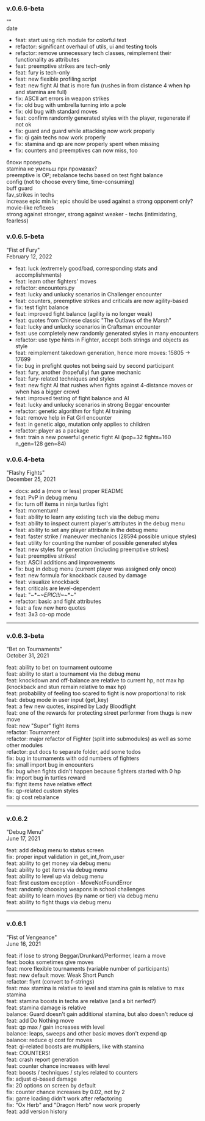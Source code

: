### v.0.6.6-beta
""  
date  
* feat: start using rich module for colorful text 
* refactor: significant overhaul of utils, ui and testing tools
* refactor: remove unnecessary tech classes, reimplement their functionality as attributes
* feat: preemptive strikes are tech-only
* feat: fury is tech-only
* feat: new flexible profiling script
* feat: new fight AI that is more fun (rushes in from distance 4 when hp and stamina are full)
* fix: ASCII art errors in weapon strikes
* fix: old bug with umbrella turning into a pole
* fix: old bug with standard moves
* feat: confirm randomly generated styles with the player, regenerate if not ok
* fix: guard and guard while attacking now work properly
* fix: qi gain techs now work properly
* fix: stamina and qp are now properly spent when missing
* fix: counters and preemptives can now miss, too


блоки проверить  
stamina не уменьш при промахах?  
preemptive is OP; rebalance techs based on test fight balance  
config (not to choose every time, time-consuming)  
buff guard  
fav_strikes in techs    
increase epic min lv; epic should be used against a strong opponent only? movie-like
reflexes  
strong against stronger, strong against weaker - techs (intimidating, fearless)  


### v.0.6.5-beta
"Fist of Fury"  
February 12, 2022  

* feat: luck (extremely good/bad, corresponding stats and accomplishments)
* feat: learn other fighters' moves
* refactor: encounters.py
* feat: lucky and unlucky scenarios in Challenger encounter
* feat: counters, preemptive strikes and criticals are now agility-based
* fix: test fight balance
* feat: improved fight balance (agility is no longer weak)
* feat: quotes from Chinese classic "The Outlaws of the Marsh"
* feat: lucky and unlucky scenarios in Craftsman encounter
* feat: use completely new randomly generated styles in many encounters
* refactor: use type hints in Fighter, accept both strings and objects as style
* feat: reimplement takedown generation, hence more moves: 15805 -> 17699
* fix: bug in prefight quotes not being said by second participant
* feat: fury, another (hopefully) fun game mechanic
* feat: fury-related techniques and styles
* feat: new fight AI that rushes when fights against 4-distance moves or when has a bigger crowd
* feat: improved testing of fight balance and AI
* feat: lucky and unlucky scenarios in strong Beggar encounter
* refactor: genetic algorithm for fight AI training
* feat: remove help in Fat Girl encounter
* feat: in genetic algo, mutation only applies to children
* refactor: player as a package
* feat: train a new powerful genetic fight AI (pop=32 fights=160 n_gen=128 gen=84)


### v.0.6.4-beta
"Flashy Fights"  
December 25, 2021  

* docs: add a (more or less) proper README
* feat: PvP in debug menu  
* fix: turn off items in ninja turtles fight  
* feat: momentum!  
* feat: ability to learn any existing tech via the debug menu  
* feat: ability to inspect current player's attributes in the debug menu  
* feat: ability to set any player attribute in the debug menu   
* feat: faster strike / maneuver mechanics (28594 possible unique styles)  
* feat: utility for counting the number of possible generated styles  
* feat: new styles for generation (including preemptive strikes)  
* feat: preemptive strikes!  
* feat: ASCII additions and improvements  
* fix: bug in debug menu (current player was assigned only once)  
* feat: new formula for knockback caused by damage  
* feat: visualize knockback  
* feat: criticals are level-dependent  
* feat: "~*~*~EPIC!!!~*~*~"  
* refactor: basic and fight attributes  
* feat: a few new hero quotes  
* feat: 3x3 co-op mode  

---

### v.0.6.3-beta  
"Bet on Tournaments"  
October 31, 2021  

feat: ability to bet on tournament outcome  
feat: ability to start a tournament via the debug menu  
feat: knockdown and off-balance are relative to current hp, not max hp 
      (knockback and stun remain relative to max hp)  
feat: probability of feeling too scared to fight is now proportional to risk  
feat: debug mode in user input (get_key)  
feat: a few new quotes, inspired by Lady Bloodfight  
feat: one of the rewards for protecting street performer from thugs is new move  
feat: new "Super" fight items  
refactor: Tournament  
refactor: major refactor of Fighter (split into submodules) as well as some other modules  
refactor: put docs to separate folder, add some todos  
fix: bug in tournaments with odd numbers of fighters  
fix: small import bug in encounters  
fix: bug when fights didn't happen because fighters started with 0 hp  
fix: import bug in turtles reward  
fix: fight items have relative effect  
fix: qp-related custom styles  
fix: qi cost rebalance  

---

### v.0.6.2  
"Debug Menu"  
June 17, 2021  

feat: add debug menu to status screen  
fix: proper input validation in get_int_from_user  
feat: ability to get money via debug menu  
feat: ability to get items via debug menu  
feat: ability to level up via debug menu  
feat: first custom exception - MoveNotFoundError  
feat: randomly choosing weapons in school challenges  
feat: ability to learn moves (by name or tier) via debug menu  
feat: ability to fight thugs via debug menu  

---

### v.0.6.1  
"Fist of Vengeance"  
June 16, 2021  

feat: if lose to strong Beggar/Drunkard/Performer, learn a move  
feat: books sometimes give moves  
feat: more flexible tournaments (variable number of participants)  
feat: new default move: Weak Short Punch  
refactor: flynt (convert to f-strings)  
feat: max stamina is relative to level and stamina gain is relative to max stamina  
feat: stamina boosts in techs are relative (and a bit nerfed?)  
feat: stamina damage is relative  
balance: Guard doesn't gain additional stamina, but also doesn't reduce qi  
feat: add Do Nothing move  
feat: qp max / gain increases with level  
balance: leaps, sweeps and other basic moves don't expend qp  
balance: reduce qi cost for moves  
feat: qi-related boosts are multipliers, like with stamina  
feat: COUNTERS!  
feat: crash report generation  
feat: counter chance increases with level  
feat: boosts / techniques / styles related to counters  
fix: adjust qi-based damage  
fix: 20 options on screen by default  
fix: counter chance increases by 0.02, not by 2  
fix: game loading didn't work after refactoring  
fix: "Ox Herb" and "Dragon Herb" now work properly  
feat: add version history  

